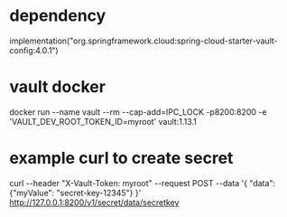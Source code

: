 # dependency
implementation("org.springframework.cloud:spring-cloud-starter-vault-config:4.0.1")

# vault docker
docker run --name vault --rm --cap-add=IPC_LOCK -p8200:8200 -e 'VAULT_DEV_ROOT_TOKEN_ID=myroot' vault:1.13.1

# example curl to create secret
curl --header "X-Vault-Token: myroot" --request POST --data '{ "data": {"myValue": "secret-key-12345"} }' \
http://127.0.0.1:8200/v1/secret/data/secretkey
